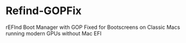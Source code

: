 # Refind-GOPFix
rEFInd Boot Manager with GOP Fixed for Bootscreens on Classic Macs running modern GPUs without Mac EFI
